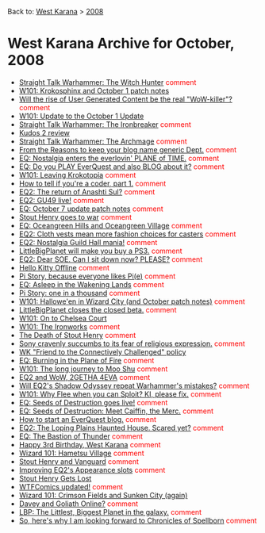 Back to: [West Karana](/posts/westkarana.md) > [2008](/posts/2008/westkarana.md)
# West Karana Archive for October, 2008

* [Straight Talk Warhammer: The Witch Hunter](2025.md) <span style="color:red;">comment</span>
* [W101: Krokosphinx and October 1 patch notes](2027.md) <span style="color:red;"></span>
* [Will the rise of User Generated Content be the real "WoW-killer"?](2030.md) <span style="color:red;">comment</span>
* [W101: Update to the October 1 Update](2031.md) <span style="color:red;"></span>
* [Straight Talk Warhammer: The Ironbreaker](2033.md) <span style="color:red;">comment</span>
* [Kudos 2 review](2035.md) <span style="color:red;"></span>
* [Straight Talk Warhammer: The Archmage](2039.md) <span style="color:red;">comment</span>
* [From the Reasons to keep your blog name generic Dept.](2041.md) <span style="color:red;">comment</span>
* [EQ: Nostalgia enters the everlovin' PLANE of TIME.](2042.md) <span style="color:red;">comment</span>
* [EQ: Do you PLAY EverQuest and also BLOG about it?](2053.md) <span style="color:red;">comment</span>
* [W101: Leaving Krokotopia](2055.md) <span style="color:red;">comment</span>
* [How to tell if you're a coder, part 1.](2062.md) <span style="color:red;">comment</span>
* [EQ2: The return of Anashti Sul?](2065.md) <span style="color:red;">comment</span>
* [EQ2: GU49 live!](2072.md) <span style="color:red;">comment</span>
* [EQ: October 7 update patch notes](2073.md) <span style="color:red;">comment</span>
* [Stout Henry goes to war](2074.md) <span style="color:red;">comment</span>
* [EQ: Oceangreen Hills and Oceangreen Village](2075.md) <span style="color:red;">comment</span>
* [EQ2: Cloth vests mean more fashion choices for casters](2084.md) <span style="color:red;">comment</span>
* [EQ2: Nostalgia Guild Hall mania!](2087.md) <span style="color:red;">comment</span>
* [LittleBigPlanet will make you buy a PS3.](2099.md) <span style="color:red;">comment</span>
* [EQ2: Dear SOE. Can I sit down now? PLEASE?](2103.md) <span style="color:red;">comment</span>
* [Hello Kitty Offline](2104.md) <span style="color:red;">comment</span>
* [Pi Story, because everyone likes Pi(e)](2106.md) <span style="color:red;">comment</span>
* [EQ: Asleep in the Wakening Lands](2108.md) <span style="color:red;">comment</span>
* [Pi Story: one in a thousand](2111.md) <span style="color:red;">comment</span>
* [W101: Hallowe'en in Wizard City (and October patch notes)](2115.md) <span style="color:red;">comment</span>
* [LittleBigPlanet closes the closed beta.](2122.md) <span style="color:red;">comment</span>
* [W101: On to Chelsea Court](2123.md) <span style="color:red;"></span>
* [W101: The Ironworks](2126.md) <span style="color:red;">comment</span>
* [The Death of Stout Henry](2135.md) <span style="color:red;">comment</span>
* [Sony cravenly succumbs to its fear of religious expression.](2137.md) <span style="color:red;">comment</span>
* [WK "Friend to the Connectively Challenged" policy](2138.md) <span style="color:red;"></span>
* [EQ: Burning in the Plane of Fire](2139.md) <span style="color:red;">comment</span>
* [W101: The long journey to Moo Shu](2146.md) <span style="color:red;">comment</span>
* [EQ2 and WoW, 2GETHA 4EVA](2160.md) <span style="color:red;">comment</span>
* [Will EQ2's Shadow Odyssey repeat Warhammer's mistakes?](2161.md) <span style="color:red;">comment</span>
* [W101: Why Flee when you can Sploit? KI, please fix.](2163.md) <span style="color:red;">comment</span>
* [EQ: Seeds of Destruction goes live!](2164.md) <span style="color:red;">comment</span>
* [EQ: Seeds of Destruction: Meet Caiffin, the Merc.](2165.md) <span style="color:red;">comment</span>
* [How to start an EverQuest blog.](2169.md) <span style="color:red;">comment</span>
* [EQ2: The Loping Plains Haunted House. Scared yet?](2171.md) <span style="color:red;">comment</span>
* [EQ: The Bastion of Thunder](2178.md) <span style="color:red;">comment</span>
* [Happy 3rd Birthday, West Karana](2180.md) <span style="color:red;">comment</span>
* [Wizard 101: Hametsu Village](2183.md) <span style="color:red;">comment</span>
* [Stout Henry and Vanguard](2185.md) <span style="color:red;">comment</span>
* [Improving EQ2's Appearance slots](2186.md) <span style="color:red;">comment</span>
* [Stout Henry Gets Lost](2181.md) <span style="color:red;"></span>
* [WTFComics updated!](2187.md) <span style="color:red;">comment</span>
* [Wizard 101: Crimson Fields and Sunken City (again)](2188.md) <span style="color:red;"></span>
* [Davey and Goliath Online?](2195.md) <span style="color:red;">comment</span>
* [LBP: The Littlest, Biggest Planet in the galaxy.](2196.md) <span style="color:red;">comment</span>
* [So, here's why I am looking forward to Chronicles of Spellborn](2200.md) <span style="color:red;">comment</span>
